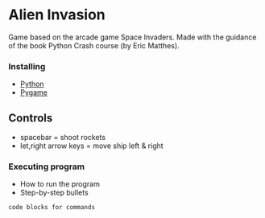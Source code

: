 # Alien Invasion

Game based on the arcade game Space Invaders. Made with the guidance of the book Python Crash course (by Eric Matthes).


### Installing

- [Python](https://www.python.org/) 
- [Pygame](https://www.pygame.org/)

## Controls

- spacebar = shoot rockets
- let,right arrow keys = move ship left & right


### Executing program

* How to run the program
* Step-by-step bullets
```
code blocks for commands
```

